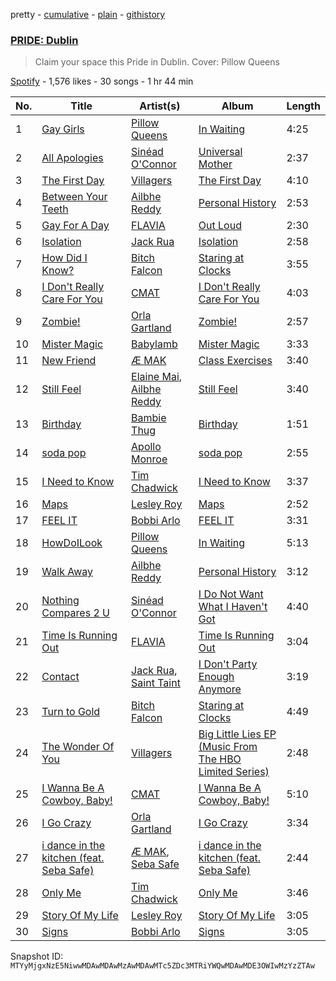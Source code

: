 pretty - [cumulative](/playlists/cumulative/37i9dQZF1DWT9PJEEEAh7g.md) - [plain](/playlists/plain/37i9dQZF1DWT9PJEEEAh7g) - [githistory](https://github.githistory.xyz/mackorone/spotify-playlist-archive/blob/main/playlists/plain/37i9dQZF1DWT9PJEEEAh7g)

### [PRIDE: Dublin](https://open.spotify.com/playlist/37i9dQZF1DWT9PJEEEAh7g)

> Claim your space this Pride in Dublin\. Cover: Pillow Queens

[Spotify](https://open.spotify.com/user/spotify) - 1,576 likes - 30 songs - 1 hr 44 min

| No. | Title | Artist(s) | Album | Length |
|---|---|---|---|---|
| 1 | [Gay Girls](https://open.spotify.com/track/3SrtQXEQjtq2x6WgWJpgfB) | [Pillow Queens](https://open.spotify.com/artist/7BDvurihyagH0uSPNDJX7d) | [In Waiting](https://open.spotify.com/album/1bcRBsdflwrlfkkVSTFKBI) | 4:25 |
| 2 | [All Apologies](https://open.spotify.com/track/1SquBBWJ2qIUAt6GiKZpsq) | [Sinéad O'Connor](https://open.spotify.com/artist/4sD9znwiVFx9cgRPZ42aQ1) | [Universal Mother](https://open.spotify.com/album/0zQllKtOtx3i7QFccbAWvL) | 2:37 |
| 3 | [The First Day](https://open.spotify.com/track/54ocv5qsX6eIjk8C5AyRpT) | [Villagers](https://open.spotify.com/artist/2m1l9MLSslzup4vvokKgvQ) | [The First Day](https://open.spotify.com/album/18JbYJrl9GZMOc06cQpmIm) | 4:10 |
| 4 | [Between Your Teeth](https://open.spotify.com/track/1PsPmZN77TVNyyilMtp1dx) | [Ailbhe Reddy](https://open.spotify.com/artist/1YQiMR5M12HJ28hkJz7qnn) | [Personal History](https://open.spotify.com/album/6boV9BoOGBvjoQ3YugOW3n) | 2:53 |
| 5 | [Gay For A Day](https://open.spotify.com/track/3cVQdF6yFR2bS9Q0t6L7Qo) | [FLAVIA](https://open.spotify.com/artist/4KvJPTW5GGjm49mMuzftPA) | [Out Loud](https://open.spotify.com/album/08B9fiXinIuvpMqkPwozYk) | 2:30 |
| 6 | [Isolation](https://open.spotify.com/track/2aTheQ5VDnPnBS5cQOmjSf) | [Jack Rua](https://open.spotify.com/artist/3aHflddYjlPnPc1oVQiJPB) | [Isolation](https://open.spotify.com/album/4fr1i7HJnnPP8y7ZyoziVk) | 2:58 |
| 7 | [How Did I Know?](https://open.spotify.com/track/3qb46DnwBRPHu50mCvep3s) | [Bitch Falcon](https://open.spotify.com/artist/6NsNTjFVfNwUfLpKbsmt4x) | [Staring at Clocks](https://open.spotify.com/album/7oydtwss0n09uUDYQHfwLb) | 3:55 |
| 8 | [I Don't Really Care For You](https://open.spotify.com/track/5heU7rc2joRWgV7zz9N0Ll) | [CMAT](https://open.spotify.com/artist/3VBNIRx1LxVdRqOiPgkLwv) | [I Don't Really Care For You](https://open.spotify.com/album/2WVqGcJwbqBQxJCeytGbvx) | 4:03 |
| 9 | [Zombie!](https://open.spotify.com/track/1FLyXkdwjRfDakk4XmAFk9) | [Orla Gartland](https://open.spotify.com/artist/3ajf12ub55b51qcS94d9Co) | [Zombie!](https://open.spotify.com/album/76CQMu7yEyiP5gConroJFH) | 2:57 |
| 10 | [Mister Magic](https://open.spotify.com/track/2EDdM9Cd6gDzGGejBqxpse) | [Babylamb](https://open.spotify.com/artist/2eO9bZ9xHCINHEtl8vJPC8) | [Mister Magic](https://open.spotify.com/album/6rdKSNASXtIfyMcfsc35JD) | 3:33 |
| 11 | [New Friend](https://open.spotify.com/track/5Y2DY2YiTWt1SX4iyYTeKr) | [Æ MAK](https://open.spotify.com/artist/2VQ0jNisT4VhPs41VGvvTX) | [Class Exercises](https://open.spotify.com/album/0IN3qTnurwmmG4Noq0QDQM) | 3:40 |
| 12 | [Still Feel](https://open.spotify.com/track/5PJ0jivWgqeBU29idbW75s) | [Elaine Mai](https://open.spotify.com/artist/0wRHsCARScopB5WmbQzMcy), [Ailbhe Reddy](https://open.spotify.com/artist/1YQiMR5M12HJ28hkJz7qnn) | [Still Feel](https://open.spotify.com/album/358BfIBZfO9fx3vlqszzGa) | 3:40 |
| 13 | [Birthday](https://open.spotify.com/track/5oOumjioqsd4vGHk2eoOoz) | [Bambie Thug](https://open.spotify.com/artist/6g3orasGcMPn0gwcE3JMAC) | [Birthday](https://open.spotify.com/album/6HcvC2h9jh0pc1bNIDduzl) | 1:51 |
| 14 | [soda pop](https://open.spotify.com/track/2nV9ysITm7rkYRzk8jx82w) | [Apollo Monroe](https://open.spotify.com/artist/2zn8zIQSLOTHXK4G3CwdXF) | [soda pop](https://open.spotify.com/album/1T36mstSG7sBZgq6EieNGa) | 2:55 |
| 15 | [I Need to Know](https://open.spotify.com/track/1JtMMGtJeqjLp6m6jBRTd4) | [Tim Chadwick](https://open.spotify.com/artist/01xLuKvTWah7tIPATY3MfL) | [I Need to Know](https://open.spotify.com/album/2pASxLad1aBMUMiCwyLgeI) | 3:37 |
| 16 | [Maps](https://open.spotify.com/track/3OFGkaztvfjW0McKujTzdI) | [Lesley Roy](https://open.spotify.com/artist/1hKEBSwDGhKmshGFWiWm7S) | [Maps](https://open.spotify.com/album/76eWcHISpK4WpItAajc84O) | 2:52 |
| 17 | [FEEL IT](https://open.spotify.com/track/6o7XZ3myqqTxtEjZV0Z6jD) | [Bobbi Arlo](https://open.spotify.com/artist/5cudb4Wjab9hm3JH34VzgB) | [FEEL IT](https://open.spotify.com/album/0bYxNQijpmzGVm9PwPIX49) | 3:31 |
| 18 | [HowDoILook](https://open.spotify.com/track/65ggamUCxgszlCtDufMyVV) | [Pillow Queens](https://open.spotify.com/artist/7BDvurihyagH0uSPNDJX7d) | [In Waiting](https://open.spotify.com/album/1bcRBsdflwrlfkkVSTFKBI) | 5:13 |
| 19 | [Walk Away](https://open.spotify.com/track/0OgN6FQsmQV8xaFaOWF9LX) | [Ailbhe Reddy](https://open.spotify.com/artist/1YQiMR5M12HJ28hkJz7qnn) | [Personal History](https://open.spotify.com/album/6boV9BoOGBvjoQ3YugOW3n) | 3:12 |
| 20 | [Nothing Compares 2 U](https://open.spotify.com/track/3nvuPQTw2zuFAVuLsC9IYQ) | [Sinéad O'Connor](https://open.spotify.com/artist/4sD9znwiVFx9cgRPZ42aQ1) | [I Do Not Want What I Haven't Got](https://open.spotify.com/album/34hQFIwGTLf03BZQmGL0iy) | 4:40 |
| 21 | [Time Is Running Out](https://open.spotify.com/track/6Zcm77gXr85gJHGJLZVbPV) | [FLAVIA](https://open.spotify.com/artist/4KvJPTW5GGjm49mMuzftPA) | [Time Is Running Out](https://open.spotify.com/album/2ncVA4VJqFzCU7MP95uuz0) | 3:04 |
| 22 | [Contact](https://open.spotify.com/track/72JVH9goXamjazMk1VU0K1) | [Jack Rua](https://open.spotify.com/artist/3aHflddYjlPnPc1oVQiJPB), [Saint Taint](https://open.spotify.com/artist/4jgc4RCXbjyqKTKtGcdggA) | [I Don't Party Enough Anymore](https://open.spotify.com/album/2MQpAp13fl2VbWoIH1phsx) | 3:19 |
| 23 | [Turn to Gold](https://open.spotify.com/track/4IxSwnTZRv5SVthQ7mt2lA) | [Bitch Falcon](https://open.spotify.com/artist/6NsNTjFVfNwUfLpKbsmt4x) | [Staring at Clocks](https://open.spotify.com/album/7oydtwss0n09uUDYQHfwLb) | 4:49 |
| 24 | [The Wonder Of You](https://open.spotify.com/track/3gwurt17Arq2OTWaM7qZPW) | [Villagers](https://open.spotify.com/artist/2m1l9MLSslzup4vvokKgvQ) | [Big Little Lies EP \(Music From The HBO Limited Series\)](https://open.spotify.com/album/0U2wW1yU3cG3hG7MOFza9M) | 2:48 |
| 25 | [I Wanna Be A Cowboy, Baby!](https://open.spotify.com/track/25JBtRwPAm5tliw9TnSAZH) | [CMAT](https://open.spotify.com/artist/3VBNIRx1LxVdRqOiPgkLwv) | [I Wanna Be A Cowboy, Baby!](https://open.spotify.com/album/05w05hZGUFzTqj53dVavX0) | 5:10 |
| 26 | [I Go Crazy](https://open.spotify.com/track/2Rj9HWaNkUsxdjM2khuqNd) | [Orla Gartland](https://open.spotify.com/artist/3ajf12ub55b51qcS94d9Co) | [I Go Crazy](https://open.spotify.com/album/2xrrcq31pRHAPdQ322aOFy) | 3:34 |
| 27 | [i dance in the kitchen \(feat\. Seba Safe\)](https://open.spotify.com/track/6fk9VbMdmdn4CU87uA8OnN) | [Æ MAK](https://open.spotify.com/artist/2VQ0jNisT4VhPs41VGvvTX), [Seba Safe](https://open.spotify.com/artist/2vY3QN8jlAZS4C4OsbDYV6) | [i dance in the kitchen \(feat\. Seba Safe\)](https://open.spotify.com/album/3396onu6Zpogvzmt4My45w) | 2:44 |
| 28 | [Only Me](https://open.spotify.com/track/31qtxgk7ZLIgXlKC2Izf0a) | [Tim Chadwick](https://open.spotify.com/artist/01xLuKvTWah7tIPATY3MfL) | [Only Me](https://open.spotify.com/album/0TJYQaBMmhrv3XgNsZXJzu) | 3:46 |
| 29 | [Story Of My Life](https://open.spotify.com/track/2yPBpQ622XzDq0BzbqpXeF) | [Lesley Roy](https://open.spotify.com/artist/1hKEBSwDGhKmshGFWiWm7S) | [Story Of My Life](https://open.spotify.com/album/3mM1ZAvynbhV6gtDIry8Iw) | 3:05 |
| 30 | [Signs](https://open.spotify.com/track/7jJZDHf6BtkfmPCR5nKypB) | [Bobbi Arlo](https://open.spotify.com/artist/5cudb4Wjab9hm3JH34VzgB) | [Signs](https://open.spotify.com/album/3oR9LhEEzdKurbGcm9mEDN) | 3:05 |

Snapshot ID: `MTYyMjgxNzE5NiwwMDAwMDAwMzAwMDAwMTc5ZDc3MTRiYWQwMDAwMDE3OWIwMzYzZTAw`
